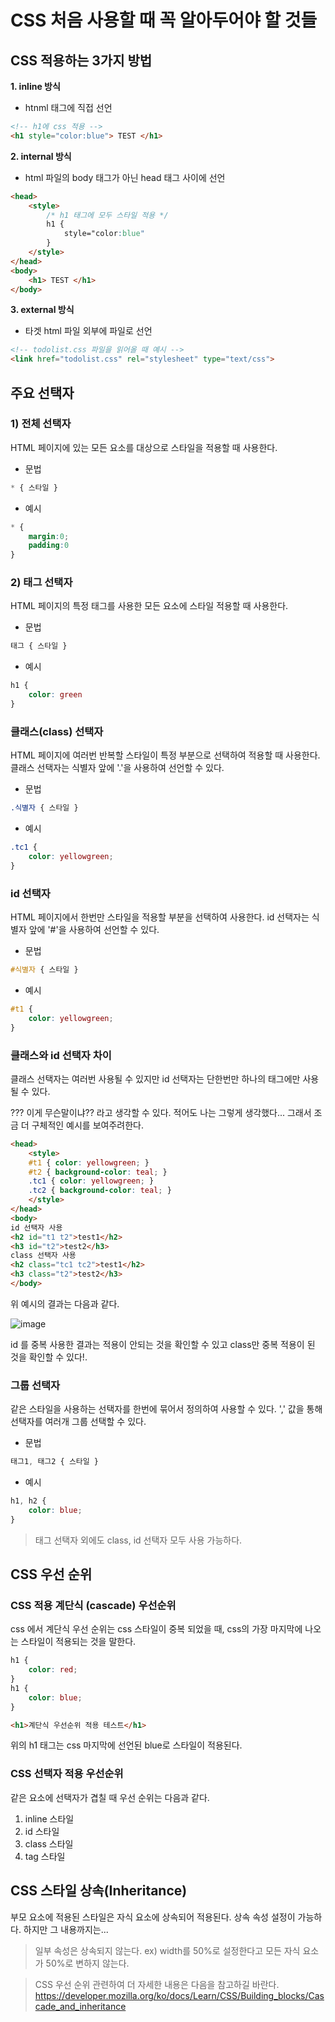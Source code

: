 # CSS 처음 사용할 때 꼭 알아두어야 할 것들

## CSS 적용하는 3가지 방법

**1. inline 방식**
  - htnml 태그에 직접 선언

```html
<!-- h1에 css 적용 -->
<h1 style="color:blue"> TEST </h1>
```

**2. internal 방식**
  - html 파일의 body 태그가 아닌 head 태그 사이에 선언

```html
<head>
    <style>
        /* h1 태그에 모두 스타일 적용 */
        h1 {
            style="color:blue"
        }
    </style>
</head>
<body>
    <h1> TEST </h1>
</body>
```

**3. external 방식**
  - 타겟 html 파일 외부에 파일로 선언

```html
<!-- todolist.css 파일을 읽어올 때 예시 -->
<link href="todolist.css" rel="stylesheet" type="text/css">
```

## 주요 선택자

### 1) 전체 선택자
HTML 페이지에 있는 모든 요소를 대상으로 스타일을 적용할 때 사용한다.

- 문법

```css
* { 스타일 }
```

- 예시

```css 
* {
    margin:0;
    padding:0
}
```

### 2) 태그 선택자
HTML 페이지의 특정 태그를 사용한 모든 요소에 스타일 적용할 때 사용한다.

- 문법

```css
태그 { 스타일 } 
```

- 예시

```css
h1 {
    color: green
}
```

### 클래스(class) 선택자
HTML 페이지에 여러번 반복할 스타일이 특정 부분으로 선택하여 적용할 때 사용한다.
클래스 선택자는 식별자 앞에 '.'을 사용하여 선언할 수 있다.

- 문법

```css
.식별자 { 스타일 }
```

- 예시

```css
.tc1 { 
    color: yellowgreen;
}
```

### id 선택자
HTML 페이지에서 한번만 스타일을 적용할 부분을 선택하여 사용한다.
id 선택자는 식별자 앞에 '#'을 사용하여 선언할 수 있다.

- 문법

```css
#식별자 { 스타일 }
```

- 예시

```css
#t1 { 
    color: yellowgreen;
}
```

### 클래스와 id 선택자 차이
클래스 선택자는 여러번 사용될 수 있지만 id 선택자는 단한번만 하나의 태그에만 사용될 수 있다. 

??? 이게 무슨말이냐?? 라고 생각할 수 있다. 적어도 나는 그렇게 생각했다... 그래서 조금 더 구체적인 예시를 보여주려한다.

```html
<head>
    <style>
    #t1 { color: yellowgreen; }
    #t2 { background-color: teal; }
    .tc1 { color: yellowgreen; }
    .tc2 { background-color: teal; }
    </style>
</head>
<body>
id 선택자 사용
<h2 id="t1 t2">test1</h2>
<h3 id="t2">test2</h3>
class 선택자 사용
<h2 class="tc1 tc2">test1</h2>
<h3 class="t2">test2</h3>
</body>
```

위 예시의 결과는 다음과 같다.

![image](https://user-images.githubusercontent.com/22315365/135563203-06f7e60e-eb46-4c0f-a92f-d5a3d7739b88.png)

id 를 중복 사용한 결과는 적용이 안되는 것을 확인할 수 있고 class만 중복 적용이 된 것을 확인할 수 있다!.

### 그룹 선택자
같은 스타일을 사용하는 선택자를 한번에 묶어서 정의하여 사용할 수 있다.
',' 값을 통해 선택자를 여러개 그룹 선택할 수 있다.

- 문법

```css
태그1, 태그2 { 스타일 }
```

- 예시

```css
h1, h2 { 
    color: blue;
}
```

> 태그 선택자 외에도 class, id 선택자 모두 사용 가능하다.

## CSS 우선 순위

### CSS 적용 계단식 (cascade) 우선순위

css 에서 계단식 우선 순위는 css 스타일이 중복 되었을 때, css의 가장 마지막에 나오는 스타일이 적용되는 것을 말한다.

```css
h1 { 
    color: red; 
}
h1 { 
    color: blue; 
} 
```

```html
<h1>계단식 우선순위 적용 테스트</h1>
```

위의 h1 태그는 css 마지막에 선언된 blue로 스타일이 적용된다.

### CSS 선택자 적용 우선순위

같은 요소에 선택자가 겹칠 때 우선 순위는 다음과 같다.

1. inline 스타일 
2. id 스타일
3. class 스타일
4. tag 스타일

## CSS 스타일 상속(Inheritance)

부모 요소에 적용된 스타일은 자식 요소에 상속되어 적용된다.
상속 속성 설정이 가능하다. 하지만 그 내용까지는...

> 일부 속성은 상속되지 않는다. 
ex) width를 50%로 설정한다고 모든 자식 요소가 50%로 변하지 않는다.

> CSS 우선 순위 관련하여 더 자세한 내용은 다음을 참고하길 바란다.
https://developer.mozilla.org/ko/docs/Learn/CSS/Building_blocks/Cascade_and_inheritance
